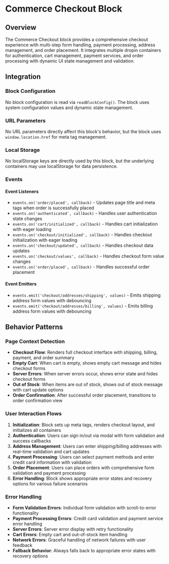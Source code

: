 # Commerce Checkout Block

## Overview

The Commerce Checkout block provides a comprehensive checkout experience with multi-step form handling, payment processing, address management, and order placement. It integrates multiple dropin containers for authentication, cart management, payment services, and order processing with dynamic UI state management and validation.

## Integration

### Block Configuration

No block configuration is read via `readBlockConfig()`. The block uses system configuration values and dynamic state management.

### URL Parameters

No URL parameters directly affect this block's behavior, but the block uses `window.location.href` for meta tag management.

### Local Storage

No localStorage keys are directly used by this block, but the underlying containers may use localStorage for data persistence.

### Events

#### Event Listeners

- `events.on('order/placed', callback)` - Updates page title and meta tags when order is successfully placed
- `events.on('authenticated', callback)` - Handles user authentication state changes
- `events.on('cart/initialized', callback)` - Handles cart initialization with eager loading
- `events.on('checkout/initialized', callback)` - Handles checkout initialization with eager loading
- `events.on('checkout/updated', callback)` - Handles checkout data updates
- `events.on('checkout/values', callback)` - Handles checkout form value changes
- `events.on('order/placed', callback)` - Handles successful order placement

#### Event Emitters

- `events.emit('checkout/addresses/shipping', values)` - Emits shipping address form values with debouncing
- `events.emit('checkout/addresses/billing', values)` - Emits billing address form values with debouncing

## Behavior Patterns

### Page Context Detection

- **Checkout Flow**: Renders full checkout interface with shipping, billing, payment, and order summary
- **Empty Cart**: When cart is empty, shows empty cart message and hides checkout forms
- **Server Errors**: When server errors occur, shows error state and hides checkout forms
- **Out of Stock**: When items are out of stock, shows out of stock message with cart update options
- **Order Confirmation**: After successful order placement, transitions to order confirmation view

### User Interaction Flows

1. **Initialization**: Block sets up meta tags, renders checkout layout, and initializes all containers
2. **Authentication**: Users can sign in/out via modal with form validation and success callbacks
3. **Address Management**: Users can enter shipping/billing addresses with real-time validation and cart updates
4. **Payment Processing**: Users can select payment methods and enter credit card information with validation
5. **Order Placement**: Users can place orders with comprehensive form validation and payment processing
6. **Error Handling**: Block shows appropriate error states and recovery options for various failure scenarios

### Error Handling

- **Form Validation Errors**: Individual form validation with scroll-to-error functionality
- **Payment Processing Errors**: Credit card validation and payment service error handling
- **Server Errors**: Server error display with retry functionality
- **Cart Errors**: Empty cart and out-of-stock item handling
- **Network Errors**: Graceful handling of network failures with user feedback
- **Fallback Behavior**: Always falls back to appropriate error states with recovery options
